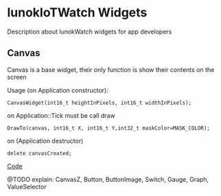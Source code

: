 # lunokIoTWatch Widgets

Description about lunokWatch widgets for app developers

## Canvas

Canvas is a base widget, their only function is show their contents on the screen

Usage (on Application constructor):

```CanvasWidget(int16_t heightInPixels, int16_t widthInPixels);```

on Application::Tick must be call draw

```DrawTo(canvas, int16_t X, int16_t Y,int32_t maskColor=MASK_COLOR);```

on (Application destructor)

```delete canvasCreated;```

[Code](CanvasWidget.hpp)


@TODO explain: CanvasZ, Button, ButtonImage, Switch, Gauge, Graph, ValueSelector